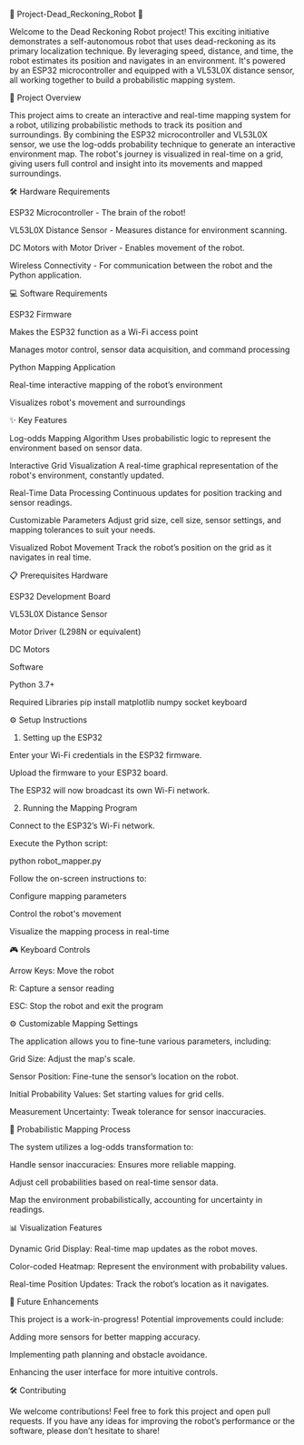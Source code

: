 🚗 Project-Dead_Reckoning_Robot 🤖

Welcome to the Dead Reckoning Robot project! This exciting initiative demonstrates a self-autonomous robot that uses dead-reckoning as its primary localization technique. By leveraging speed, distance, and time, the robot estimates its position and navigates in an environment. It's powered by an ESP32 microcontroller and equipped with a VL53L0X distance sensor, all working together to build a probabilistic mapping system.

📜 Project Overview

This project aims to create an interactive and real-time mapping system for a robot, utilizing probabilistic methods to track its position and surroundings. By combining the ESP32 microcontroller and VL53L0X sensor, we use the log-odds probability technique to generate an interactive environment map. The robot's journey is visualized in real-time on a grid, giving users full control and insight into its movements and mapped surroundings.

🛠️ Hardware Requirements

ESP32 Microcontroller - The brain of the robot!

VL53L0X Distance Sensor - Measures distance for environment scanning.

DC Motors with Motor Driver - Enables movement of the robot.

Wireless Connectivity - For communication between the robot and the Python application.

💻 Software Requirements

ESP32 Firmware

Makes the ESP32 function as a Wi-Fi access point

Manages motor control, sensor data acquisition, and command processing

Python Mapping Application

Real-time interactive mapping of the robot’s environment

Visualizes robot's movement and surroundings

✨ Key Features

Log-odds Mapping Algorithm
Uses probabilistic logic to represent the environment based on sensor data.

Interactive Grid Visualization
A real-time graphical representation of the robot's environment, constantly updated.

Real-Time Data Processing
Continuous updates for position tracking and sensor readings.

Customizable Parameters
Adjust grid size, cell size, sensor settings, and mapping tolerances to suit your needs.

Visualized Robot Movement
Track the robot’s position on the grid as it navigates in real time.

📋 Prerequisites
Hardware

ESP32 Development Board

VL53L0X Distance Sensor

Motor Driver (L298N or equivalent)

DC Motors

Software

Python 3.7+

Required Libraries
pip install matplotlib numpy socket keyboard

⚙️ Setup Instructions
1. Setting up the ESP32

Enter your Wi-Fi credentials in the ESP32 firmware.

Upload the firmware to your ESP32 board.

The ESP32 will now broadcast its own Wi-Fi network.

2. Running the Mapping Program

Connect to the ESP32’s Wi-Fi network.

Execute the Python script:

python robot_mapper.py


Follow the on-screen instructions to:

Configure mapping parameters

Control the robot's movement

Visualize the mapping process in real-time

🎮 Keyboard Controls

Arrow Keys: Move the robot

R: Capture a sensor reading

ESC: Stop the robot and exit the program

⚙️ Customizable Mapping Settings

The application allows you to fine-tune various parameters, including:

Grid Size: Adjust the map's scale.

Sensor Position: Fine-tune the sensor’s location on the robot.

Initial Probability Values: Set starting values for grid cells.

Measurement Uncertainty: Tweak tolerance for sensor inaccuracies.

🔎 Probabilistic Mapping Process

The system utilizes a log-odds transformation to:

Handle sensor inaccuracies: Ensures more reliable mapping.

Adjust cell probabilities based on real-time sensor data.

Map the environment probabilistically, accounting for uncertainty in readings.

📊 Visualization Features

Dynamic Grid Display: Real-time map updates as the robot moves.

Color-coded Heatmap: Represent the environment with probability values.

Real-time Position Updates: Track the robot’s location as it navigates.

🌱 Future Enhancements

This project is a work-in-progress! Potential improvements could include:

Adding more sensors for better mapping accuracy.

Implementing path planning and obstacle avoidance.

Enhancing the user interface for more intuitive controls.

🛠️ Contributing

We welcome contributions! Feel free to fork this project and open pull requests. If you have any ideas for improving the robot’s performance or the software, please don’t hesitate to share!
